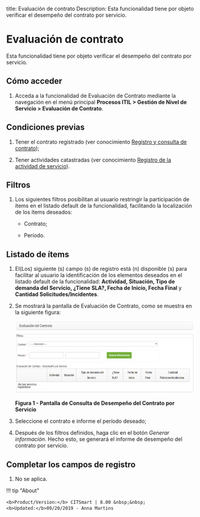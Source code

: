 title: Evaluación de contrato
Description: Esta funcionalidad tiene por objeto verificar el desempeño del contrato por servicio.

# Evaluación de contrato

Esta funcionalidad tiene por objeto verificar el desempeño del contrato por servicio.

Cómo acceder
------------

1.  Acceda a la funcionalidad de Evaluación de Contrato mediante la navegación
    en el menú principal **Procesos ITIL > Gestión de Nivel de
    Servicio > Evaluación de Contrato**.

Condiciones previas
-------------------

1.  Tener el contrato registrado (ver conocimiento [Registro y consulta de
    contrato][1]);

2.  Tener actividades catastradas (ver conocimiento [Registro de la actividad de
    servicio][2]).

Filtros
-------

1.  Los siguientes filtros posibilitan al usuario restringir la participación de
    ítems en el listado default de la funcionalidad, facilitando la localización
    de los ítems deseados:

    -   Contrato;

    -   Período.

Listado de ítems
----------------

1.  El(Los) siguiente (s) campo (s) de registro está (n) disponible (s) para
    facilitar al usuario la identificación de los elementos deseados en el
    listado default de la funcionalidad: **Actividad, Situación, Tipo de demanda
    del Servicio, ¿Tiene SLA?, Fecha de Inicio, Fecha Final** y **Cantidad
    Solicitudes/Incidentes**.

2.  Se mostrará la pantalla de Evaluación de Contrato, como se muestra en la
    siguiente figura:

    ![Menu](images/contract-evaluation.png)
    
    **Figura 1 - Pantalla de Consulta de Desempeño del Contrato por Servicio**

3.  Seleccione el contrato e informe el período deseado;

4.  Después de los filtros definidos, haga clic en el botón *Generar
    información*. Hecho esto, se generará el informe de desempeño del contrato
    por servicio.

Completar los campos de registro
--------------------------------

1.  No se aplica.

[1]:/es-es/citsmart-platform-7/additional-features/contract-management/use/register-contract.html
[2]:/es-es/citsmart-platform-7/processes/portfolio-and-catalog/activity.html

!!! tip "About"

    <b>Product/Version:</b> CITSmart | 8.00 &nbsp;&nbsp;
    <b>Updated:</b>09/20/2019 - Anna Martins
